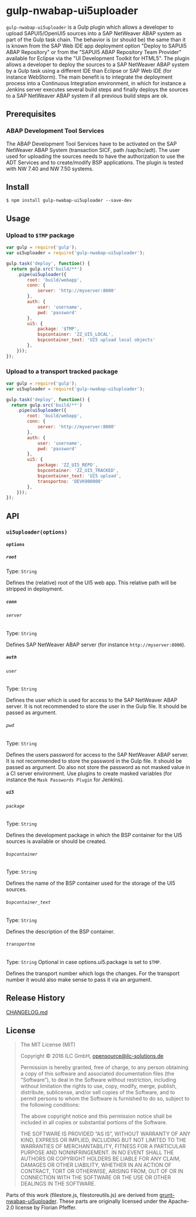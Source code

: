 # gulp-nwabap-ui5uploader

`gulp-nwabap-ui5uploader` is a Gulp plugin which allows a developer to upload SAPUI5/OpenUI5 sources into a SAP NetWeaver ABAP system as part of the Gulp task chain. The behavior is (or should be) the same than it is known from the SAP Web IDE app deployment option "Deploy to SAPUI5 ABAP Repository" or from the "SAPUI5 ABAP Repository Team Provider" available for Eclipse via the "UI Development Toolkit for HTML5".
The plugin allows a developer to deploy the sources to a SAP NetWeaver ABAP system by a Gulp task using a different IDE than Eclipse or SAP Web IDE (for instance WebStorm). The main benefit is to integrate the deployment process into a Continuous Integration environment, in which for instance a Jenkins server executes several build steps and finally deploys the sources to a SAP NetWeaver ABAP system if all previous build steps are ok.  

## Prerequisites

### ABAP Development Tool Services
The ABAP Development Tool Services have to be activated on the SAP NetWeaver ABAP System (transaction SICF, path /sap/bc/adt).
The user used for uploading the sources needs to have the authorization to use the ADT Services and to create/modify BSP applications.
The plugin is tested with NW 7.40 and NW 7.50 systems.

## Install

```
$ npm install gulp-nwabap-ui5uploader --save-dev
```

## Usage

### Upload to `$TMP` package

```js
var gulp = require('gulp');
var ui5uploader = require('gulp-nwabap-ui5uploader');

gulp.task('deploy', function() {
  return gulp.src('build/**')
    .pipe(ui5uploader({
        root: 'build/webapp',
        conn: {
            server: 'http://myserver:8000'
        },
        auth: {
            user: 'username',
            pwd: 'password'
        },
        ui5: {
            package: '$TMP',
            bspcontainer: 'ZZ_UI5_LOCAL',
            bspcontainer_text: 'UI5 upload local objects'
        },
    }));
});
```


### Upload to a transport tracked package

```js
var gulp = require('gulp');
var ui5uploader = require('gulp-nwabap-ui5uploader');

gulp.task('deploy', function() {
  return gulp.src('build/**')
    .pipe(ui5uploader({
        root: 'build/webapp',
        conn: {
            server: 'http://myserver:8000'
        },
        auth: {
            user: 'username',
            pwd: 'password'
        },
        ui5: {
            package: 'ZZ_UI5_REPO',
            bspcontainer: 'ZZ_UI5_TRACKED',
            bspcontainer_text: 'UI5 upload',
            transportno: 'DEVK900000'
        },
    }));
});
```

## API

### `ui5uploader(options)`

#### `options`

##### `root`
Type: `String`

Defines the (relative) root of the UI5 web app. This relative path will be stripped in deployment.

##### `conn`

###### `server`
Type: `String`

Defines SAP NetWeaver ABAP server (for instance `http://myserver:8000`).

##### `auth`

###### `user`
Type: `String`

Defines the user which is used for access to the SAP NetWeaver ABAP server. It is not recommended to store the user in the Gulp file. It should be passed as argument.

###### `pwd`
Type: `String`

Defines the users password for access to the SAP NetWeaver ABAP server. It is not recommended to store the password in the Gulp file. It should be passed as argument. Do also not store the password as not masked value in a CI server environment. Use plugins to create masked variables (for instance the `Mask Passwords Plugin` for Jenkins).

##### `ui5`

###### `package`
Type: `String`

Defines the development package in which the BSP container for the UI5 sources is available or should be created.

###### `bspcontainer`
Type: `String`

Defines the name of the BSP container used for the storage of the UI5 sources.

###### `bspcontainer_text`
Type: `String`

Defines the description of the BSP container.

###### `transportno`
Type: `String`
Optional in case options.ui5.package is set to `$TMP`.

Defines the transport number which logs the changes. For the transport number it would also make sense to pass it via an argument.

## Release History

[CHANGELOG.md](CHANGELOG.md)

## License

> The MIT License (MIT)
>
> Copyright © 2016 ILC GmbH, opensource@ilc-solutions.de
>
> Permission is hereby granted, free of charge, to any person obtaining a copy of
> this software and associated documentation files (the “Software”), to deal in
> the Software without restriction, including without limitation the rights to
> use, copy, modify, merge, publish, distribute, sublicense, and/or sell copies of
> the Software, and to permit persons to whom the Software is furnished to do so,
> subject to the following conditions:
>
> The above copyright notice and this permission notice shall be included in all
> copies or substantial portions of the Software.
>
> THE SOFTWARE IS PROVIDED “AS IS”, WITHOUT WARRANTY OF ANY KIND, EXPRESS OR
> IMPLIED, INCLUDING BUT NOT LIMITED TO THE WARRANTIES OF MERCHANTABILITY, FITNESS
> FOR A PARTICULAR PURPOSE AND NONINFRINGEMENT. IN NO EVENT SHALL THE AUTHORS OR
> COPYRIGHT HOLDERS BE LIABLE FOR ANY CLAIM, DAMAGES OR OTHER LIABILITY, WHETHER
> IN AN ACTION OF CONTRACT, TORT OR OTHERWISE, ARISING FROM, OUT OF OR IN
> CONNECTION WITH THE SOFTWARE OR THE USE OR OTHER DEALINGS IN THE SOFTWARE.

Parts of this work (filestore.js, filestoreutils.js) are derived from
[grunt-nwabap-ui5uploader](https://github.com/pfefferf/grunt-nwabap-ui5uploader).
These parts are originally licensed under the Apache-2.0 license by Florian Pfeffer.
